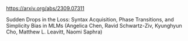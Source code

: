 https://arxiv.org/abs/2309.07311

Sudden Drops in the Loss: Syntax Acquisition, Phase Transitions, and Simplicity Bias in MLMs (Angelica Chen, Ravid Schwartz-Ziv, Kyunghyun Cho, Matthew L. Leavitt, Naomi Saphra)